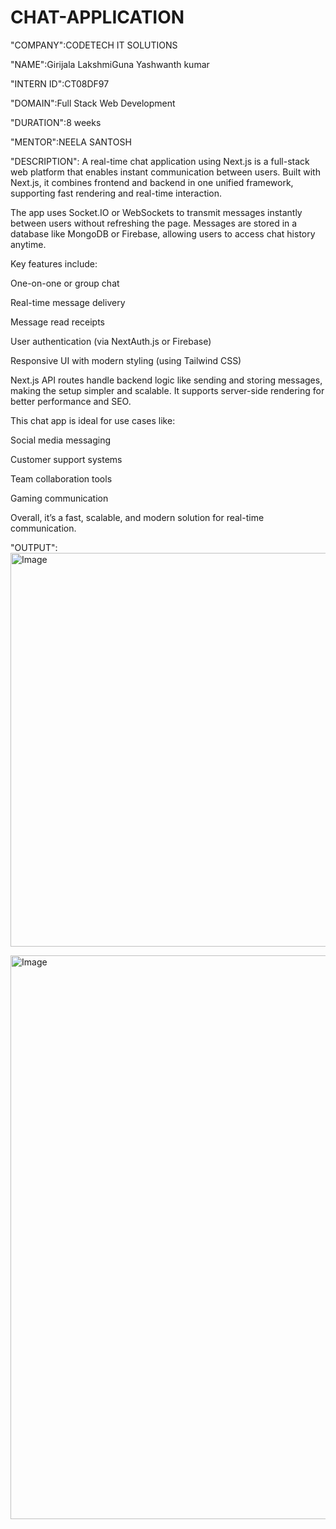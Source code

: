 # CHAT-APPLICATION


"COMPANY":CODETECH IT SOLUTIONS


"NAME":Girijala LakshmiGuna Yashwanth kumar


"INTERN ID":CT08DF97


"DOMAIN":Full Stack Web Development


"DURATION":8 weeks


"MENTOR":NEELA SANTOSH


"DESCRIPTION":
A real-time chat application using Next.js is a full-stack web platform that enables instant communication between users. Built with Next.js, it combines frontend and backend in one unified framework, supporting fast rendering and real-time interaction.

The app uses Socket.IO or WebSockets to transmit messages instantly between users without refreshing the page. Messages are stored in a database like MongoDB or Firebase, allowing users to access chat history anytime.

Key features include:

One-on-one or group chat

Real-time message delivery

Message read receipts

User authentication (via NextAuth.js or Firebase)

Responsive UI with modern styling (using Tailwind CSS)

Next.js API routes handle backend logic like sending and storing messages, making the setup simpler and scalable. It supports server-side rendering for better performance and SEO.

This chat app is ideal for use cases like:

Social media messaging

Customer support systems

Team collaboration tools

Gaming communication

Overall, it’s a fast, scalable, and modern solution for real-time communication.

"OUTPUT":
<img width="1920" height="630" alt="Image" src="https://github.com/user-attachments/assets/9138395c-0ade-4f74-8b3b-723e3849304c" />

<img width="1920" height="902" alt="Image" src="https://github.com/user-attachments/assets/81367e15-15c6-4c2c-90d3-dbe797cea0c5" />

